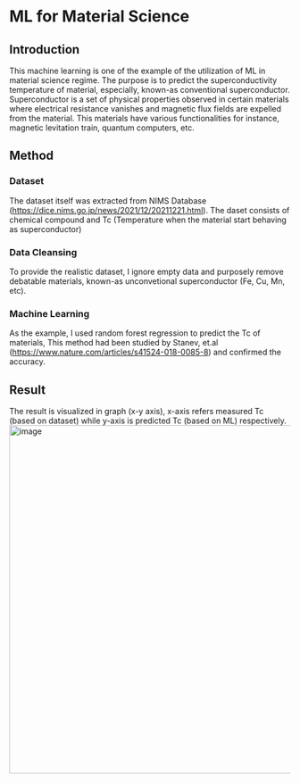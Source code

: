 # ML for Material Science

## Introduction
This machine learning is one of the example of the utilization of ML in material science regime.
The purpose is to predict the superconductivity temperature of material, especially, known-as conventional superconductor.
Superconductor is a set of physical properties observed in certain materials where electrical resistance vanishes and magnetic flux fields are expelled from the material. This materials have various functionalities for instance, magnetic levitation train, quantum computers, etc.

## Method
### Dataset
The dataset itself was extracted from NIMS Database (https://dice.nims.go.jp/news/2021/12/20211221.html).
The daset consists of chemical compound and Tc (Temperature when the material start behaving as superconductor)
### Data Cleansing
To provide the realistic dataset, I ignore empty data and purposely remove debatable materials, known-as unconvetional superconductor (Fe, Cu, Mn, etc).
### Machine Learning
As the example, I used random forest regression to predict the Tc of materials, This method had been studied by Stanev, et.al (https://www.nature.com/articles/s41524-018-0085-8) and confirmed the accuracy.

## Result
The result is visualized in graph (x-y axis), x-axis refers measured Tc (based on dataset) while y-axis is predicted Tc (based on ML) respectively. 
<br>
<img width="624" alt="image" src="https://user-images.githubusercontent.com/26571248/205536262-3b7029bc-cd3a-4ce9-beb0-d771c8966952.png">


